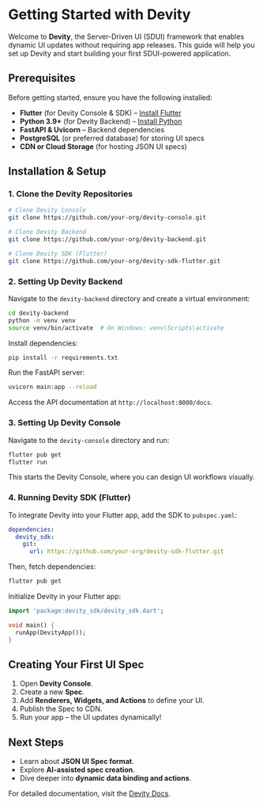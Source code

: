 # Getting Started with Devity

Welcome to **Devity**, the Server-Driven UI (SDUI) framework that enables dynamic UI updates without requiring app releases. This guide will help you set up Devity and start building your first SDUI-powered application.

## Prerequisites
Before getting started, ensure you have the following installed:

- **Flutter** (for Devity Console & SDK) – [Install Flutter](https://flutter.dev/docs/get-started/install)
- **Python 3.9+** (for Devity Backend) – [Install Python](https://www.python.org/downloads/)
- **FastAPI & Uvicorn** – Backend dependencies
- **PostgreSQL** (or preferred database) for storing UI specs
- **CDN or Cloud Storage** (for hosting JSON UI specs)

## Installation & Setup

### 1. Clone the Devity Repositories
```sh
# Clone Devity Console
git clone https://github.com/your-org/devity-console.git

# Clone Devity Backend
git clone https://github.com/your-org/devity-backend.git

# Clone Devity SDK (Flutter)
git clone https://github.com/your-org/devity-sdk-flutter.git
```

### 2. Setting Up Devity Backend
Navigate to the `devity-backend` directory and create a virtual environment:
```sh
cd devity-backend
python -m venv venv
source venv/bin/activate  # On Windows: venv\Scripts\activate
```
Install dependencies:
```sh
pip install -r requirements.txt
```
Run the FastAPI server:
```sh
uvicorn main:app --reload
```
Access the API documentation at `http://localhost:8000/docs`.

### 3. Setting Up Devity Console
Navigate to the `devity-console` directory and run:
```sh
flutter pub get
flutter run
```
This starts the Devity Console, where you can design UI workflows visually.

### 4. Running Devity SDK (Flutter)
To integrate Devity into your Flutter app, add the SDK to `pubspec.yaml`:
```yaml
dependencies:
  devity_sdk:
    git:
      url: https://github.com/your-org/devity-sdk-flutter.git
```
Then, fetch dependencies:
```sh
flutter pub get
```
Initialize Devity in your Flutter app:
```dart
import 'package:devity_sdk/devity_sdk.dart';

void main() {
  runApp(DevityApp());
}
```

## Creating Your First UI Spec
1. Open **Devity Console**.
2. Create a new **Spec**.
3. Add **Renderers, Widgets, and Actions** to define your UI.
4. Publish the Spec to CDN.
5. Run your app – the UI updates dynamically!

## Next Steps
- Learn about **JSON UI Spec format**.
- Explore **AI-assisted spec creation**.
- Dive deeper into **dynamic data binding and actions**.

For detailed documentation, visit the [Devity Docs](https://github.com/your-org/devity_docs).

